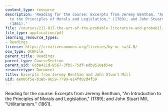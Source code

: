 ```yaml
---
content_type: resource
description: 'Reading for the course: Excerpts from Jeremy Bentham, "An Introduction
  to the Principles of Morals and Legislation," (1789); and John Stuart Mill, "Utilitarianism."
  (1861).'
file: /courses/21l-017-the-art-of-the-probable-literature-and-probability-spring-2008/ee006f5eb1eb86597790e14fd02d4f59_bentham_mill.pdf
file_type: application/pdf
learning_resource_types:
- Readings
license: https://creativecommons.org/licenses/by-nc-sa/4.0/
ocw_type: OCWFile
parent_title: Readings
parent_type: CourseSection
parent_uid: 6cba421d-9567-3fb5-75df-edb9518eb54e
resourcetype: Document
title: Excerpts from Jeremy Bentham and John Stuart Mill
uid: ee006f5e-b1eb-8659-7790-e14fd02d4f59
---
```

Reading for the course: Excerpts from Jeremy Bentham, "An Introduction to the Principles of Morals and Legislation," (1789); and John Stuart Mill, "Utilitarianism." (1861).